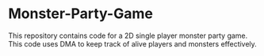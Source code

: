 # Monster-Party-Game
This repository contains code for a 2D single player monster party game. This code uses DMA to keep track of alive players and monsters effectively.
